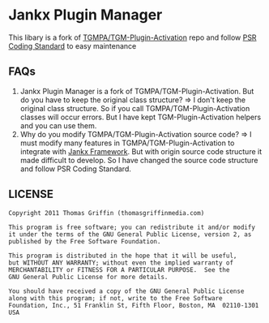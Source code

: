 Jankx Plugin Manager
=

This libary is a fork of [TGMPA/TGM-Plugin-Activation](https://github.com/TGMPA/TGM-Plugin-Activation) repo and follow [PSR Coding Standard](https://www.php-fig.org/psr/) to easy maintenance

## FAQs

1. Jankx Plugin Manager is a fork of TGMPA/TGM-Plugin-Activation. But do you have to keep the original class structure?
=> I don't keep the original class structure. So if you call TGMPA/TGM-Plugin-Activation classes will occur errors. But I have kept TGM-Plugin-Activation helpers and you can use them.
2. Why do you modify TGMPA/TGM-Plugin-Activation source code?
=> I must modify many features in TGMPA/TGM-Plugin-Activation to integrate with [Jankx Framework](https://github.com/jankx/jankx). But with origin source code structure it made difficult to develop. So I have changed the source code structure and follow PSR Coding Standard.


## LICENSE

```
Copyright 2011 Thomas Griffin (thomasgriffinmedia.com)

This program is free software; you can redistribute it and/or modify
it under the terms of the GNU General Public License, version 2, as
published by the Free Software Foundation.

This program is distributed in the hope that it will be useful,
but WITHOUT ANY WARRANTY; without even the implied warranty of
MERCHANTABILITY or FITNESS FOR A PARTICULAR PURPOSE.  See the
GNU General Public License for more details.

You should have received a copy of the GNU General Public License
along with this program; if not, write to the Free Software
Foundation, Inc., 51 Franklin St, Fifth Floor, Boston, MA  02110-1301  USA
```
